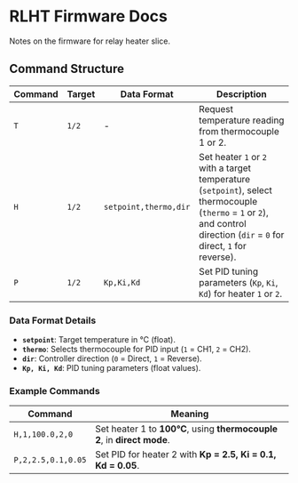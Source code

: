 # RLHT Firmware Docs

Notes on the firmware for relay heater slice.

## Command Structure

| Command | Target | Data Format           | Description                                                                                                                                                                 |
| ------- | ------ | --------------------- | --------------------------------------------------------------------------------------------------------------------------------------------------------------------------- |
| `T`     | `1/2`  | -                     | Request temperature reading from thermocouple 1 or 2.                                                                                                                       |
| `H`     | `1/2`  | `setpoint,thermo,dir` | Set heater `1` or `2` with a target temperature (`setpoint`), select thermocouple (`thermo` = `1` or `2`), and control direction (`dir` = `0` for direct, `1` for reverse). |
| `P`     | `1/2`  | `Kp,Ki,Kd`            | Set PID tuning parameters (`Kp`, `Ki`, `Kd`) for heater `1` or `2`.                                                                                                         |

### Data Format Details

- **`setpoint`**: Target temperature in °C (float).
- **`thermo`**: Selects thermocouple for PID input (`1` = CH1, `2` = CH2).
- **`dir`**: Controller direction (`0` = Direct, `1` = Reverse).
- **`Kp, Ki, Kd`**: PID tuning parameters (float values).

### Example Commands

| Command            | Meaning                                                                  |
| ------------------ | ------------------------------------------------------------------------ |
| `H,1,100.0,2,0`    | Set heater 1 to **100°C**, using **thermocouple 2**, in **direct mode**. |
| `P,2,2.5,0.1,0.05` | Set PID for heater 2 with **Kp = 2.5, Ki = 0.1, Kd = 0.05**.             |

